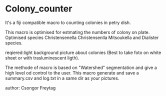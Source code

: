 # Colony_counter

It's a fiji compatible macro to counting colonies in petry dish.

This macro is optimised for estmating the numbers of colony on plate. Optimised species Christensenella Christensenlla Mitsoukella and Dialister species.

reqiered:light background picture about colonies (Best to take foto on white sheet or with trasluminescent ligth).

The methode of macro is based on "Watershed" segmentation and give a high level od control to the user.
This macro generate and save a summary.csv and log.txt in a same dir as your pictures.

author: Csongor Freytag
